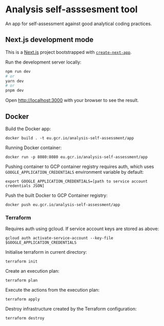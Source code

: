 # Analysis self-asssesment tool
An app for self-assessment against good analytical coding practices.

## Next.js development mode

This is a [Next.js](https://nextjs.org/) project bootstrapped with [`create-next-app`](https://github.com/vercel/next.js/tree/canary/packages/create-next-app).

Run the development server locally:

```bash
npm run dev
# or
yarn dev
# or
pnpm dev
```

Open [http://localhost:3000](http://localhost:3000) with your browser to see the result.


## Docker

Build the Docker app:
```
docker build . -t eu.gcr.io/analysis-self-assessment/app
```

Running Docker container:
```
docker run -p 8080:8080 eu.gcr.io/analysis-self-assessment/app
```

Pushing container to GCP container registry requires auth, which uses `GOOGLE_APPLICATION_CREDENTIALS` environment variable by default:
```
export GOOGLE_APPLICATION_CREDENTIALS=[path to service account credentials JSON]
```

Push the built Docker to GCP Container registry:
```
docker push eu.gcr.io/analysis-self-assessment/app
```

### Terraform

Requires auth using gcloud. If service account keys are stored as above:
```
gcloud auth activate-service-account --key-file $GOOGLE_APPLICATION_CREDENTIALS
```

Initialise terraform in current directory:
```
terraform init
```

Create an execution plan:
```
terraform plan
```

Execute the actions from the execution plan:
```
terraform apply
```

Destroy infrastructure created by the Terraform configuration:
```
terraform destroy
```